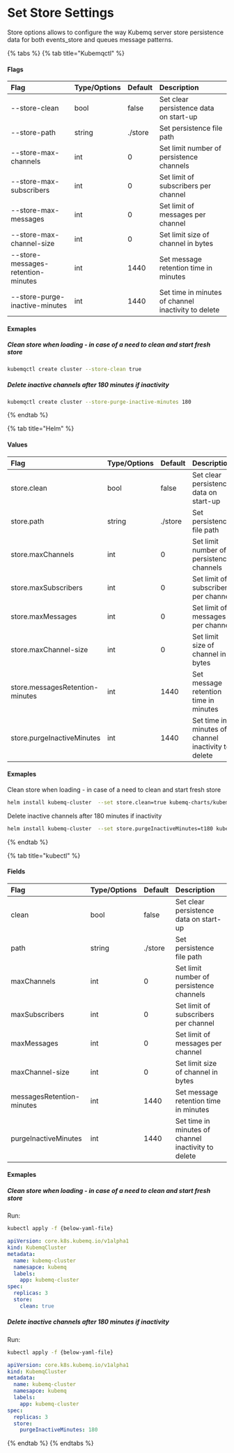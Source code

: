 # Set Store Settings

Store options allows to configure the way Kubemq server store persistence data for both events_store and queues message patterns.

{% tabs %}
{% tab title="Kubemqctl" %}

#### Flags


| Flag                             | Type/Options | Default | Description                                         |
|:---------------------------------|:-------------|:--------|:----------------------------------------------------|
| --store-clean                    | bool         | false   | Set clear persistence data on start-up              |
| --store-path                       | string       | ./store | Set persistence file path                           |
| --store-max-channels               | int          | 0       | Set limit number of persistence channels            |
| --store-max-subscribers            | int          | 0       | Set limit of subscribers per channel                |
| --store-max-messages               | int          | 0       | Set limit of messages per channel                   |
| --store-max-channel-size           | int          | 0       | Set limit size of channel in bytes                  |
| --store-messages-retention-minutes | int          | 1440    | Set message retention time in minutes               |
| --store-purge-inactive-minutes     | int          | 1440    | Set time in minutes of channel inactivity to delete |

#### Exmaples

##### Clean store when loading - in case of a need to clean and start fresh store

```bash
kubemqctl create cluster --store-clean true
```

##### Delete inactive channels after 180 minutes if inactivity
```bash
kubemqctl create cluster --store-purge-inactive-minutes 180
```
{% endtab %}


{% tab title="Helm" %}

#### Values

| Flag                             | Type/Options | Default | Description                                         |
|:---------------------------------|:-------------|:--------|:----------------------------------------------------|
| store.clean                    | bool         | false   | Set clear persistence data on start-up              |
| store.path                       | string       | ./store | Set persistence file path                           |
| store.maxChannels               | int          | 0       | Set limit number of persistence channels            |
| store.maxSubscribers            | int          | 0       | Set limit of subscribers per channel                |
| store.maxMessages               | int          | 0       | Set limit of messages per channel                   |
| store.maxChannel-size           | int          | 0       | Set limit size of channel in bytes                  |
| store.messagesRetention-minutes | int          | 1440    | Set message retention time in minutes               |
| store.purgeInactiveMinutes     | int          | 1440    | Set time in minutes of channel inactivity to delete |

#### Exmaples

Clean store when loading - in case of a need to clean and start fresh store

```bash
helm install kubemq-cluster  --set store.clean=true kubemq-charts/kubemq
```

Delete inactive channels after 180 minutes if inactivity

```bash
helm install kubemq-cluster  --set store.purgeInactiveMinutes=t180 kubemq-charts/kubemq
```

{% endtab %}

{% tab title="kubectl" %}

#### Fields


| Flag                             | Type/Options | Default | Description                                         |
|:---------------------------------|:-------------|:--------|:----------------------------------------------------|
| clean                    | bool         | false   | Set clear persistence data on start-up              |
| path                       | string       | ./store | Set persistence file path                           |
| maxChannels               | int          | 0       | Set limit number of persistence channels            |
| maxSubscribers            | int          | 0       | Set limit of subscribers per channel                |
| maxMessages               | int          | 0       | Set limit of messages per channel                   |
| maxChannel-size           | int          | 0       | Set limit size of channel in bytes                  |
| messagesRetention-minutes | int          | 1440    | Set message retention time in minutes               |
| purgeInactiveMinutes     | int          | 1440    | Set time in minutes of channel inactivity to delete |

#### Exmaples

##### Clean store when loading - in case of a need to clean and start fresh store

Run:
```bash
kubectl apply -f {below-yaml-file}
```

```yaml
apiVersion: core.k8s.kubemq.io/v1alpha1
kind: KubemqCluster
metadata:
  name: kubemq-cluster
  namesapce: kubemq
  labels:
    app: kubemq-cluster
spec:
  replicas: 3
  store:
    clean: true
```

##### Delete inactive channels after 180 minutes if inactivity

Run:
```bash
kubectl apply -f {below-yaml-file}
```

```yaml
apiVersion: core.k8s.kubemq.io/v1alpha1
kind: KubemqCluster
metadata:
  name: kubemq-cluster
  namesapce: kubemq
  labels:
    app: kubemq-cluster
spec:
  replicas: 3
  store:
    purgeInactiveMinutes: 180
```
{% endtab %}
{% endtabs %}




